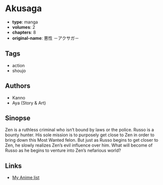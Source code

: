 # Akusaga

-   **type**: manga
-   **volumes**: 2
-   **chapters**: 8
-   **original-name**: 悪性 －アクサガ－

## Tags

-   action
-   shoujo

## Authors

-   Kanno
-   Aya (Story & Art)

## Sinopse

Zen is a ruthless criminal who isn’t bound by laws or the police. Russo is a bounty hunter. His sole mission is to purposely get close to Zen in order to bring down this Most Wanted felon. But just as Russo begins to get closer to Zen, he slowly realizes Zen’s evil influence over him. What will become of Russo as he begins to venture into Zen’s nefarious world?

## Links

-   [My Anime list](https://myanimelist.net/manga/3947/Akusaga)

